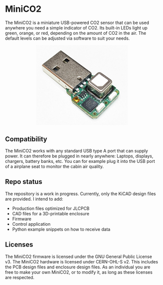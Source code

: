 # MiniCO2

The MiniCO2 is a miniature USB-powered CO2 sensor that can be used 
anywhere you need a simple indicator of CO2. Its built-in LEDs light up green, orange, or red, depending on the 
amount of CO2 in the air. The default levels can be adjusted via software to suit your needs.
<p align="center">
<img src="docs/src/images/v1_top_pcb.jpg" width="300">
</p>
 
## Compatibility
The MiniCO2 works with any standard USB type A port that can supply power. It can therefore be plugged in nearly 
anywhere: Laptops, displays, chargers, battery banks, etc. You can for example plug it into the USB port of a 
airplane seat to monitor the cabin air quality.

## Repo status
The repository is a work in progress. Currently, only the KiCAD design files are provided. I intend to add:
 - Production files optimized for JLCPCB
 - CAD files for a 3D-printable enclosure
 - Firmware
 - Control application
 - Python example snippets on how to receive data

## Licenses
The MiniCO2 firmware is licensed under the GNU General Public License v3. The MiniCO2 hardware is licensed under 
CERN-OHL-S v2. This includes the PCB design files and enclosure design files. As an individual you are free to make your 
own MiniCO2, or to modify it, as long as these licenses are respected.
